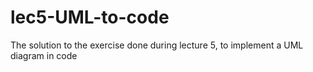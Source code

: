 # lec5-UML-to-code
The solution to the exercise done during lecture 5, to implement a UML diagram in code
